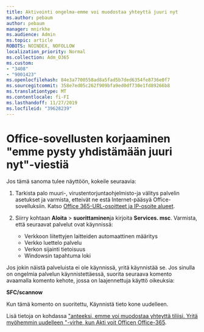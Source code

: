```yaml
---
title: Aktivointi ongelma-emme voi muodostaa yhteyttä juuri nyt
ms.author: pebaum
author: pebaum
manager: mnirkhe
ms.audience: Admin
ms.topic: article
ROBOTS: NOINDEX, NOFOLLOW
localization_priority: Normal
ms.collection: Adm_O365
ms.custom:
- "3408"
- "9001423"
ms.openlocfilehash: 84e3a7700558ad8a5fad5b7ded6354fe8736e0f7
ms.sourcegitcommit: 358e7ed05c262f909bfa9ed0df730e1fd89266b8
ms.translationtype: MT
ms.contentlocale: fi-FI
ms.lasthandoff: 11/27/2019
ms.locfileid: "39628239"
---
```

# <a name="fixing-the-office-apps-we-are-unable-to-connect-right-now-message"></a>Office-sovellusten korjaaminen "emme pysty yhdistämään juuri nyt"-viestiä

Jos tämä sanoma tulee näyttöön, kokeile seuraavia:

1. Tarkista palo muuri-, virustentorjuntaohjelmisto-ja välitys palvelin asetukset ja varmista, etteivät ne estä Internet-pääsyä Office-sovelluksiin. Katso [Office 365-URL-osoitteet ja IP-osoite alueet](https://docs.microsoft.com/office365/enterprise/urls-and-ip-address-ranges).

2. Siirry kohtaan **Aloita** > **suorittaminen**ja kirjoita **Services. msc**. Varmista, että seuraavat palvelut ovat käynnissä:
    - Verkkoon liitettyjen laitteiden automaattinen määritys
    - Verkko luettelo palvelu
    - Verkon sijainti tietoisuus
    - Windowsin tapahtuma loki

Jos jokin näistä palveluista ei ole käynnissä, yritä käynnistää se. Jos sinulla on ongelmia palvelun käynnistettäessä, suorita seuraava komento avaamalla komento kehote, jossa on laajennettuja käyttö oikeuksia:

**SFC/scannow**

Kun tämä komento on suoritettu, Käynnistä tieto kone uudelleen.

Lisä tietoja on kohdassa ["anteeksi, emme voi muodostaa yhteyttä tiliisi. Yritä myöhemmin uudelleen "-virhe, kun Akti voit Officen Office-365](https://docs.microsoft.com/office/troubleshoot/activation-installation/issue-when-activate-office-from-office-365).